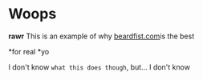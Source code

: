 # Woops

**rawr** This is an example of why [beardfist.com](www.beardfist.com)is the best

*for real
*yo

I don't know `what this does though`, but... I don't know
